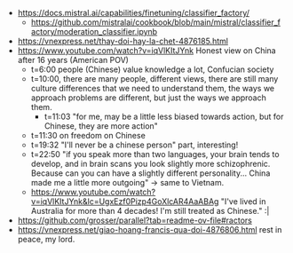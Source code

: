 - https://docs.mistral.ai/capabilities/finetuning/classifier_factory/
	- https://github.com/mistralai/cookbook/blob/main/mistral/classifier_factory/moderation_classifier.ipynb
- https://vnexpress.net/thay-doi-hay-la-chet-4876185.html
- https://www.youtube.com/watch?v=iqVlKItJYnk Honest view on China after 16 years (American POV)
	- t=6:00 people (Chinese) value knowledge a lot, Confucian society
	- t=10:00, there are many people, different views, there are still many culture differences that we need to understand them, the ways we approach problems are different, but just the ways we approach them.
		- t=11:03 "for me, may be a little less biased towards action, but for Chinese, they are more action"
	- t=11:30 on freedom on Chinese
	- t=19:32 "I'll never be a chinese person" part, interesting!
	- t=22:50 "if you speak more than two languages, your brain tends to develop, and in brain scans you look slightly more schizophrenic. Because can you can have a slightly different personality... China made me a little more outgoing" -> same to Vietnam.
	- https://www.youtube.com/watch?v=iqVlKItJYnk&lc=UgxEzf0Pizp4GoXlcAR4AaABAg "I've lived in Australia for more than 4 decades! I'm still treated as Chinese." :|
- https://github.com/grosser/parallel?tab=readme-ov-file#ractors
- https://vnexpress.net/giao-hoang-francis-qua-doi-4876806.html rest in peace, my lord.